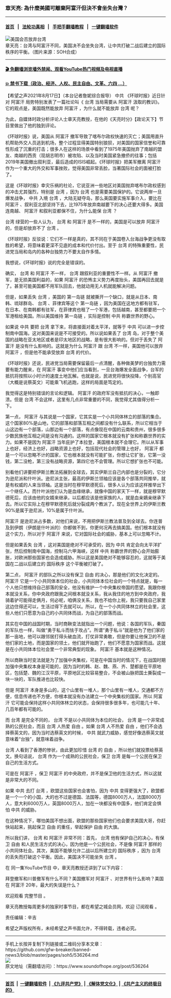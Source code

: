 ### 章天亮: 為什麼美國可離棄阿富汗但決不會坐失台灣？
------------------------

#### [首页](https://github.com/gfw-breaker/banned-news3/blob/master/README.md) &nbsp;&nbsp;|&nbsp;&nbsp; [法轮功真相](https://github.com/begood0513/basic/blob/master/README.md)  &nbsp;&nbsp;|&nbsp;&nbsp; [手把手翻墙教程](https://github.com/gfw-breaker/guides/wiki)  &nbsp;&nbsp;|&nbsp;&nbsp; [一键翻墙软件](https://github.com/gfw-breaker/nogfw/blob/master/README.md)  



<div><img alt="美国会否放弃台湾" src="https://img.soundofhope.org/2021-08/1629230101013.jpg"/>
<br/><figcaption class="caption">
 章天亮：台湾与阿富汗不同，美国决不会坐失台湾，让中共打破二战后建立的国际秩序的平衡。（图片来源：SOH合成）
</figcaption></div><hr/>

#### [ 🎬  免翻墙浏览墙外禁闻、观看YouTube热门视频及电视直播](https://github.com/gfw-breaker/HelloWorld)

#### [ 💥  禁书下载（政治、经济、人权、民主自由、文革、六四 ...）](https://github.com/gfw-breaker/books/blob/master/README.md)

<div><div class="Content__Wrapper sc-1bvya0-0 grZQxZ">
 <p class="meta-top">
  <span class="meta">
   【希望之声2021年8月17日】（本台记者詹妮综合报导）
  </span>
  <ok href="/term/1059">
   中共
  </ok>
  《环球时报》近日针对
  <ok href="/term/3600">
   阿富汗
  </ok>
  局势特别发表了一篇社论叫《
  <ok href="/term/1821">
   台湾
  </ok>
  当局需要从
  <ok href="/term/3600">
   阿富汗
  </ok>
  汲取的教训》。它的观点是，美国既然能放弃
  <ok href="/term/3600">
   阿富汗
  </ok>
  ，为什么就不能放弃
  <ok href="/term/1821">
   台湾
  </ok>
  呢？
 </p>
 <p>
  为此，自媒体时政分析评论人士章天亮教授，在他的《天亮时分》【政论天下】节目里做出了他的独到评论。
 </p>
 <div class="AD_Embed__Wrap-sc-1xslmin-0 igMuqX module desktop">
  <div>
  </div>
 </div>
 <p>
  《环球时报》说，美国从
  <ok href="/term/3600">
   阿富汗
  </ok>
  撤军导致了喀布尔政权快速的灭亡；美国用直升机帮助外交人员逃到机场，整个过程显得美国特别狼狈，对美国的国家信誉和可靠性形成了沉重的打击；很多人在这样的场景中看到了1975年美国抛弃了南越的盟友、南越的西贡（现胡志明市）被攻陷、以及当时美国紧急撤侨的往事；包括2019年美国撤出叙利亚，最后造成的ISIS崛起。《环球时报》把美军撤离
  <ok href="/term/3600">
   阿富汗
  </ok>
  作为一个重大的外交和军事挫败，觉得美国非常丢脸，当著国际社会的面被打脸了。
 </p>
 <p>
  这是《环球时报》幸灾乐祸的社论，它说亚洲一些地区对美国抛弃喀布尔政权感到的冲击尤其强烈，特别是
  <ok href="/term/1821">
   台湾
  </ok>
  ，因为
  <ok href="/term/1821">
   台湾
  </ok>
  也是需要美国保护的。它说两岸一旦爆发战争，
  <ok href="/term/1059">
   中共
  </ok>
  入境
  <ok href="/term/1821">
   台湾
  </ok>
  ，大陆无疑夺岛，那么美国要实施军事介入，要比在
  <ok href="/term/3600">
   阿富汗
  </ok>
  、叙利亚北部坚持下去，比1975年放弃南越要下的决心还要大得多。美国连南越、
  <ok href="/term/3600">
   阿富汗
  </ok>
  和叙利亚都保不住，为什么能保
  <ok href="/term/1821">
   台湾
  </ok>
  ？
 </p>
 <p>
  <ok href="/term/1821">
   台湾
  </ok>
  绿营的一些人认为，
  <ok href="/term/1821">
   台湾
  </ok>
  和
  <ok href="/term/3600">
   阿富汗
  </ok>
  是不一样的，美国是可以放弃
  <ok href="/term/3600">
   阿富汗
  </ok>
  的，但是却放弃不了
  <ok href="/term/1821">
   台湾
  </ok>
  。
 </p>
 <p>
  《环球时报》反驳说：它们不一样是真的，其不同在于美国卷入台海战争更没有取胜的希望，将意味着更深不见底的成本和代价付出。至于
  <ok href="/term/1821">
   台湾
  </ok>
  的特殊重要性，民进党当局和岛内的各种台独势力不要太自作多情。
 </p>
 <p>
  我想说，《环球时报》说的完全是错误的。
 </p>
 <p>
  确实，
  <ok href="/term/1821">
   台湾
  </ok>
  和
  <ok href="/term/3600">
   阿富汗
  </ok>
  不一样，
  <ok href="/term/1821">
   台湾
  </ok>
  跟叙利亚的重要性不一样。从
  <ok href="/term/3600">
   阿富汗
  </ok>
  撤军，是无损美国利益的，如果
  <ok href="/term/3600">
   阿富汗
  </ok>
  的恐怖主义势力再度抬头，美国再回去就是了。甚至可能美国都不用军队回去，他就动用无人机就能解决问题。
 </p>
 <p>
  但是，如果丢失
  <ok href="/term/1821">
   台湾
  </ok>
  ，美国的
  <ok href="/term/115086">
   第一岛链
  </ok>
  就被撕开一个缺口，就是从日本、南韩、琉球群岛、
  <ok href="/term/1821">
   台湾
  </ok>
  、菲律宾等这个
  <ok href="/term/115086">
   第一岛链
  </ok>
  ，因为美国在这地方都有驻军，在日本、在南韩都有驻军，在菲律宾也租了一个军港，包括越南，甚至都要把一个军港租给美国。所以美国维持
  <ok href="/term/115086">
   第一岛链
  </ok>
  ，实际是控制
  <ok href="/term/1059">
   中共
  </ok>
  称霸世界的野心。
 </p>
 <p>
  如果说
  <ok href="/term/1059">
   中共
  </ok>
  要把
  <ok href="/term/1821">
   台湾
  </ok>
  拿下来，将直接面对着太平洋，就等于
  <ok href="/term/1059">
   中共
  </ok>
  可以进一步控制南中国海。这对美国来说是不可接受的。所以说如果丢了
  <ok href="/term/1821">
   台湾
  </ok>
  岛，对于整个美国的战略在亚太地区或者是印太地区的战略，是有很大影响的。但对于丢失了
  <ok href="/term/3600">
   阿富汗
  </ok>
  是没有什么影响的。这就是为什么
  <ok href="/term/3600">
   阿富汗
  </ok>
  跟
  <ok href="/term/1821">
   台湾
  </ok>
  不一样，美国他可以放弃
  <ok href="/term/3600">
   阿富汗
  </ok>
  ，但是他不能承受放弃
  <ok href="/term/1821">
   台湾
  </ok>
  的代价。
 </p>
 <p>
  《环球时报》还说，民进党当局需要保留最后一点清醒，各种做美梦的台独势力需要有能力醒来，在
  <ok href="/term/3600">
   阿富汗
  </ok>
  事变中他们应当看到，一旦台海爆发全面战争，台军的抵抗将按照以小时计的速度土地瓦解。也就是说，民进党将很快投降，个别高官（大概是说蔡英文）可能乘飞机逃跑，这样的局面是笃定的。
 </p>
 <div class="AD_Embed__Wrap-sc-1xslmin-0 igMuqX module desktop">
  <div>
  </div>
 </div>
 <p>
  我觉得这是特别错误的言论和逻辑。
  <ok href="/term/3600">
   阿富汗
  </ok>
  的政府军没有抵抗的决心，一触即溃。但是
  <ok href="/term/1821">
   台湾
  </ok>
  不会这样，这里有几点非常重要的不同，我觉得尤其值得分析一下。
 </p>
 <p>
  第一点，
  <ok href="/term/3600">
   阿富汗
  </ok>
  与其说是一个国家，它其实是一个小共同体林立的部落的集合。这个国家80%是山地，它的部落和部落互相之间都没有什么联系，所以它相当于山这边有一个部落，山那边有一个部落，有点像现在中国的云南和贵州，很多很多少数民族他互相之间是没有沟通的。这样的国家它根本就没有扩张和称霸世界的实力。如果不是因为
  <ok href="/term/3600">
   阿富汗
  </ok>
  当年庇护了本拉登，美国根本就不会理它。所以从军事上也好，经济上也好，战略资源上也好，包括现代社会的管理上也好，
  <ok href="/term/3600">
   阿富汗
  </ok>
  都是一个可以忽略不计的国家，它也根本就没有可能扩张，你想让它扩张，它第一没钱，第二没枪，第三没有战略资源，第四它也不会管理。所以它想扩张也不可能。
 </p>
 <p>
  别看他们讲要把伊斯兰教法拓展到全球去，其实伊斯兰自己内部也是分裂的，它分为逊尼派和什叶派。逊尼派主张，最高的伊斯兰领袖应该是各个部落共同推举，就是有权威的人来当领袖。这是当时在穆罕默德死后，很多人认为应该这样推举出下一个继任人。而什叶派他们认为是血缘继承，就像中国的家天下一样，就是穆罕默德死后，应该由他的女婿来继承，以后都应该是他家族的人，就是血亲嫡亲继承下去。所以它实际上在穆罕默德死后就分裂成两个教派了。现在全世界上的伊斯兰教90%是属于逊尼派，10%是属于什叶派。
 </p>
 <p>
  <ok href="/term/3600">
   阿富汗
  </ok>
  是逊尼派占多数，对他们来说，不用把伊斯兰教法普及到全球去。你连普及到伊朗（伊朗是什叶派的）你都做不到，你更何况再去搞美国。他们根本就没有这个实力，所以对于
  <ok href="/term/3600">
   阿富汗
  </ok>
  来说，它对国际社会的威胁，基本上可以忽略不计。
 </p>
 <p>
  但是如果丢失
  <ok href="/term/1821">
   台湾
  </ok>
  ，这对美国是绝对不可承受的，因为
  <ok href="/term/1059">
   中共
  </ok>
  肯定会向太平洋扩张，然后控制南中国海，控制马六甲海峡，这样
  <ok href="/term/1059">
   中共
  </ok>
  称霸世界的野心会开始膨胀，对欧洲那些国家也会造成威胁。所以这是美国绝对不能够容忍的，这就等于美国在二战以后建立的
  <ok href="/term/21662">
   国际秩序
  </ok>
  这个平衡被打破了。
 </p>
 <p>
  第二点，
  <ok href="/term/3600">
   阿富汗
  </ok>
  的部队之所以没有保卫
  <ok href="/term/9273">
   自由
  </ok>
  的决心，那是他们的文化决定的。
  <ok href="/term/3600">
   阿富汗
  </ok>
  它是一个小共同体本位的社会，小共同体本位社会的一个特点就是，每一个人他只想维持自己部落的安全，他没有维护一个中央集权帝国的愿望。我跟你根本就没关系，你中央政府跟我之间根本就没关系，我从我住的地方到中央政府，我骑着驴可能得走俩月，何必呢，咱俩没关系，我也不给你上税，我只要我自己家里这边住得还可以，生活过得下去就可以。所以，在一个小共同体林立的社会里，这些人他们只愿意为自己的小共同体而战，为自己的部落而战。
 </p>
 <div class="AD_Embed__Wrap-sc-1xslmin-0 igMuqX module desktop">
  <div>
  </div>
 </div>
 <p>
  其实在中国的战国时期，当时商鞅变法就指出一个问题，他说：各国的军队，秦国的军队也一样，叫做“勇于私斗而怯于攻占”。所谓“勇于私斗”就是他为了他们家的那一亩地，他可以跟邻居打得头破血流，打仗非常勇敢，但是你要让他保卫的不是他们家的土地，而是国家的领土，他们就开始跑了，他们不愿意为国家而战。这就是在小共同体本位社会里一个非常典型的现象。
  <ok href="/term/3600">
   阿富汗
  </ok>
  基本就是这种情况。
 </p>
 <p>
  所以商鞅当时变法就是为了加强中央集权，可是在中国当时的情况下，在战国时期加强中央集权本身是可能的，因为当时的韩、赵、魏、燕、齐、楚都是在平原地区，包括楚、魏的江汉平原，平原地区比较容易整合，不会被山脉把国土撕裂成一块一块的，军队推进也比较快。
 </p>
 <p>
  但是
  <ok href="/term/3600">
   阿富汗
  </ok>
  本身是多山的，这个山里有一堆人，那个山里有一堆人，交通都不方便，信息传递也不方便，你根本就没有办法建立一个中央集权的国家。所以
  <ok href="/term/3600">
   阿富汗
  </ok>
  它可能会保持这样小共同体林立的状态，会保持很多很多年，也可能几十年、几百年都有可能的。
 </p>
 <p>
  而
  <ok href="/term/1821">
   台湾
  </ok>
  是完全不同的，
  <ok href="/term/1821">
   台湾
  </ok>
  不是以小共同体为本位的社会，
  <ok href="/term/1821">
   台湾
  </ok>
  是一个非常成熟的公民社会，而且
  <ok href="/term/1821">
   台湾
  </ok>
  人热爱
  <ok href="/term/9273">
   自由
  </ok>
  。如果
  <ok href="/term/1821">
   台湾
  </ok>
  人不热爱
  <ok href="/term/9273">
   自由
  </ok>
  ，他们不会选择蔡英文的，因为当时选蔡英文的时候，
  <ok href="/term/1059">
   中共
  </ok>
  就武力威胁，感觉好像选蔡英文就意味着“台独”，就意味着战争。
 </p>
 <p>
  <ok href="/term/1821">
   台湾
  </ok>
  人看到了香港的惨状，由此更加珍惜
  <ok href="/term/1821">
   台湾
  </ok>
  的
  <ok href="/term/9273">
   自由
  </ok>
  ，所以他们就投票给蔡英文。换句话说，
  <ok href="/term/1821">
   台湾
  </ok>
  作为一个成熟的公民社会，保卫
  <ok href="/term/1821">
   台湾
  </ok>
  是每一个公民在保卫自己的生活方式。
 </p>
 <p>
  可是在
  <ok href="/term/3600">
   阿富汗
  </ok>
  ，保卫
  <ok href="/term/3600">
   阿富汗
  </ok>
  的中央政府，并不是保卫他的生活方式，所以这就是非常大的不同。
 </p>
 <p>
  如果
  <ok href="/term/1059">
   中共
  </ok>
  去打
  <ok href="/term/1821">
   台湾
  </ok>
  ，欧盟这些国家也会害怕，因为
  <ok href="/term/1059">
   中共
  </ok>
  变得更强大了，欧盟都是一个一个的小国，大的也不过是德国、法国等，德国8000万人，法国8000万人，意大利6000万人，英国8000万人，加在一块都没有中国多，他们肯定会惧怕
  <ok href="/term/1059">
   中共
  </ok>
  的威胁。
 </p>
 <p>
  在这种情况下，哪怕美国不想出面，欧盟的那些国家他们也会要求美国大哥，你赶快站起来，挑起保卫
  <ok href="/term/9273">
   自由
  </ok>
  的重任，举起保护
  <ok href="/term/9273">
   自由
  </ok>
  的大旗。
 </p>
 <p>
  所以我们讲，
  <ok href="/term/1821">
   台湾
  </ok>
  和
  <ok href="/term/3600">
   阿富汗
  </ok>
  非常不同：首先，
  <ok href="/term/1821">
   台湾
  </ok>
  他有保护自己的决心，有保卫
  <ok href="/term/9273">
   自由
  </ok>
  和人民生活方式的决心，因为他是一个公民社会，不是像
  <ok href="/term/3600">
   阿富汗
  </ok>
  那样的小共同体社会。其次，美国不能够允许二战以后所建立的
  <ok href="/term/21662">
   国际秩序
  </ok>
  ，因为
  <ok href="/term/1821">
   台湾
  </ok>
  的丢失而打破这个平衡。因此，美国决不可能坐失
  <ok href="/term/1821">
   台湾
  </ok>
  。
 </p>
 <p>
  在
  <ok href="https://www.youtube.com/watch?v=DhQ3GA8GUeY&amp;t=23s">
   同一集YouTube节目
  </ok>
  中，章天亮教授还讲到了以下内容：
 </p>
 <p>
  拜登撤军和川普撤军有什么不同？美国撤军对
  <ok href="/term/3600">
   阿富汗
  </ok>
  、对世界有什么影响？美国在
  <ok href="/term/3600">
   阿富汗
  </ok>
  20年，最大的失误是什么？
 </p>
 <p>
  欢迎观看
  <ok href="https://www.youtube.com/watch?v=DhQ3GA8GUeY&amp;t=23s">
   完整节目
  </ok>
  。
 </p>
 <p>
  章天亮教授每周更多的独家时事节目，都在希望之城会员网，欢迎
  <ok href="https://landofhope.tv/zhangtianliang">
   订阅观看
  </ok>
  。
 </p>
 <p class="meta-btm">
  责任编辑：辛吉
 </p>
 <p class="meta-btm">
  希望之声版权所有，未经希望之声书面允许，不得转载，违者必究。
 </p>
</div>
</div>
<hr/>
手机上长按并复制下列链接或二维码分享本文章：<br/>
https://github.com/gfw-breaker/banned-news3/blob/master/pages/soh5/536264.md <br/>
<a href='https://github.com/gfw-breaker/banned-news3/blob/master/pages/soh5/536264.md'><img src='https://github.com/gfw-breaker/banned-news3/blob/master/pages/soh5/536264.md.png'/></a> <br/>
原文地址（需翻墙访问）：https://www.soundofhope.org/post/536264


------------------------
#### [首页](https://github.com/gfw-breaker/banned-news3/blob/master/README.md) &nbsp;|&nbsp; [一键翻墙软件](https://github.com/gfw-breaker/nogfw/blob/master/README.md) &nbsp;| [《九评共产党》](https://github.com/gfw-breaker/9ping.md/blob/master/README.md#九评之一评共产党是什么) | [《解体党文化》](https://github.com/gfw-breaker/jtdwh.md/blob/master/README.md) | [《共产主义的终极目的》](https://github.com/gfw-breaker/gczydzjmd.md/blob/master/README.md)


<img src='http://gfw-breaker.win/banned-news3/pages/soh5/536264.md' width='0px' height='0px'/>
